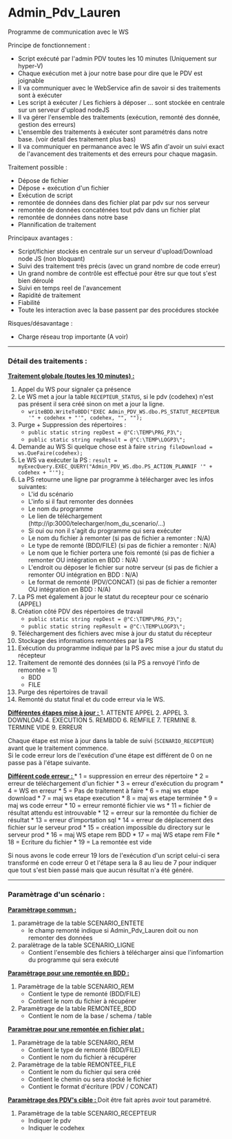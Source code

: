 # Admin_Pdv_Lauren

Programme de communication avec le WS

Principe de fonctionnement : 
* Script exécuté par l'admin PDV toutes les 10 minutes (Uniquement sur hyper-V)
* Chaque exécution met à jour notre base pour dire que le PDV est joignable
* Il va communiquer avec le WebService afin de savoir si des traitements sont à exécuter
* Les script à exécuter / Les fichiers à déposer ... sont stockée en centrale sur un serveur d'upload nodeJS
* Il va gérer l'ensemble des traitements (exécution, remonté des donnée, gestion des erreurs)
* L'ensemble des traitements à exécuter sont paramétrés dans notre base. (voir detail des traitement plus bas)
* Il va communiquer en permanance avec le WS afin d'avoir un suivi exact de l'avancement des traitements et des erreurs pour chaque magasin.

Traitement possible : 
* Dépose de fichier
* Dépose + exécution d'un fichier
* Exécution de script
* remontée de données dans des fichier plat par pdv sur nos serveur
* remontée de données concaténées tout pdv dans un fichier plat
* remontée de données dans notre base
* Plannification de traitement 

Principaux avantages : 
* Script/fichier stockés en centrale sur un serveur d'upload/Download node JS (non bloquant)
* Suivi des traitement très précis (avec un grand nombre de code erreur)
* Un grand nombre de contrôle est effectué pour être sur que tout s'est bien déroulé
* Suivi en temps reel de l'avancement
* Rapidité de traitement
* Fiabilité
* Toute les interaction avec la base passent par des procédures stockée

Risques/désavantage : 
* Charge réseau trop importante (A voir)

-----

### Détail des traitements : 

**<u>Traitement globale (toutes les 10 minutes) : </u>**
1. Appel du WS pour signaler ça présence
2. Le WS met a jour la table `RECEPTEUR_STATUS`, si le pdv (codehex) n'est pas présent il sera créé sinon on met a jour la ligne.
    * `writeBDD.WriteToBDD("EXEC Admin_PDV_WS.dbo.PS_STATUT_RECEPTEUR '" + codehex + "'", codehex, "", "");`
3. Purge + Suppression des répertoires : 
    * `public static string repDest = @"C:\TEMP\PRG_P3\";`
    * `public static string repResult = @"C:\TEMP\LOGP3\";` 
4. Demande au WS Si quelque chose est à faire `string fileDownload = ws.QueFaire(codehex);`
5. Le WS va exécuter la PS : `result = myExecQuery.EXEC_QUERY("Admin_PDV_WS.dbo.PS_ACTION_PLANNIF '" + codehex + "'");`
6. La PS retourne une ligne par programme à télécharger avec les infos suivantes: 
    * L'id du scénario
    * L'info si il faut remonter des données
    * Le nom du programme
    * Le lien de téléchargement (http://ip:3000/telecharger/nom_du_scenario/...)
    * Si oui ou non il s'agit du programme qui sera exécuter
    * Le nom du fichier à remonter (si pas de fichier a remonter : N/A)
    * Le type de remonté (BDD/FILE) (si pas de fichier a remonter : N/A)
    * Le nom que le fichier portera une fois remonté (si pas de fichier a remonter OU intégration en BDD : N/A)
    * L'endroit ou déposer le fichier sur notre serveur (si pas de fichier a remonter OU intégration en BDD : N/A)
    * Le format de remonté (PDV/CONCAT) (si pas de fichier a remonter OU intégration en BDD : N/A)
7. La PS met également à jour le statut du recepteur pour ce scénario (APPEL)
8. Création côté PDV des répertoires de travail 
    * `public static string repDest = @"C:\TEMP\PRG_P3\";`
    * `public static string repResult = @"C:\TEMP\LOGP3\";`     
9. Téléchargement des fichiers avec mise à jour du statut du récepteur
10. Stockage des informations remontées par la PS
11. Exécution du programme indiqué par la PS avec mise a jour du statut du récepteur
12. Traitement de remonté des données (si la PS a renvoyé l'info de remontée = 1)
    * BDD
    * FILE
13. Purge des répertoires de travail
14. Remonté du statut final et du code erreur via le WS.

**<u>Différentes étapes mise à jour : </u>**
    1. ATTENTE APPEL
    2. APPEL
    3. DOWNLOAD
    4. EXECUTION
    5. REMBDD
    6. REMFILE
    7. TERMINE
    8. TERMINE VIDE
    9. ERREUR

Chaque étape est mise à jour dans la table de suivi (`SCENARIO_RECEPTEUR`) avant que le traitement commence.</br>
Si le code erreur lors de l'exécution d'une étape est différent de 0 on ne passe pas à l'étape suivante.

**<u>Différent code erreur : </u>**
    * 1 = suppression en erreur des répertoire
    * 2 = erreur de téléchargement d'un fichier
    * 3 = erreur d'exécution du program
    * 4 = WS en erreur
    * 5 = Pas de traitement à faire
    * 6 = maj ws etape download
    * 7 = maj ws etape execution
    * 8 = maj ws etape terminée
    * 9 = maj ws code erreur
    * 10 = erreur remonté fichier vie ws
    * 11 = fichier de résultat attendu est introuvable
    * 12 = erreur sur la remontée du fichier de résultat
    * 13 = erreur d'importation sql
    * 14 = erreur de déplacement des fichier sur le serveur prod
    * 15 = création impossible du directory sur le serveur prod
    * 16 = maj WS etape rem BDD
    * 17 = maj WS etape rem File
    * 18 = Ecriture du fichier
    * 19 = La remontée est vide

Si nous avons le code erreur 19 lors de l'exécution d'un script celui-ci sera transformé en code erreur 0 et l'étape sera la 8 au lieu de 7 pour indiquer que tout s'est bien passé mais que aucun résultat n'a été généré.



-----


### Paramètrage d'un scénario : 

**<u>Paramètrage commun : </u>**
1. paramètrage de la table SCENARIO_ENTETE
    * le champ remonté indique si Admin_Pdv_Lauren doit ou non remonter des données
2. paralètrage de la table SCENARIO_LIGNE
    * Contient l'ensemble des fichiers à télécharger ainsi que l'infomartion du programme qui sera exécuté


**<u>Paramètrage pour une remontée en BDD : </u>**
1. Paramètrage de la table SCENARIO_REM
    * Contient le type de remonté (BDD/FILE)
    * Contient le nom du fichier à récupérer
2. Paramètrage de la table REMONTEE_BDD
    * Contient le nom de la base / schema / table

**<u>Paramètrae pour une remontée en fichier plat : </u>**
1. Paramètrage de la table SCENARIO_REM
    * Contient le type de remonté (BDD/FILE)
    * Contient le nom du fichier à récupérer
2. Paramètrage de la table REMONTEE_FILE
    * Contient le nom du fichier qui sera créé
    * Contient le chemin ou sera stocké le fichier
    * Contient le format d'écriture (PDV / CONCAT)


**<u>Paramètrage des PDV's cible : </u>**
Doit être fait après avoir tout paramétré.
1. Paramètrage de la table SCENARIO_RECEPTEUR
    * Indiquer le pdv
    * Indiquer le codehex